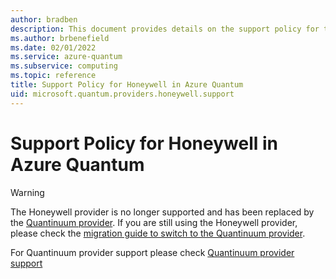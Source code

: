 ```yaml
---
author: bradben
description: This document provides details on the support policy for the Honeywell provider in Azure Quantum
ms.author: brbenefield
ms.date: 02/01/2022
ms.service: azure-quantum
ms.subservice: computing
ms.topic: reference
title: Support Policy for Honeywell in Azure Quantum
uid: microsoft.quantum.providers.honeywell.support
---
```


# Support Policy for Honeywell in Azure Quantum

> [!Warning]
> The Honeywell provider is no longer supported and has been replaced by the [Quantinuum provider](xref:microsoft.quantum.providers.quantinuum). If you are still using the Honeywell provider, please check the [migration guide to switch to the Quantinuum provider](xref:microsoft.quantum.providers.honeywell.migration).

For Quantinuum provider support please check [Quantinuum provider support](xref:microsoft.quantum.providers.quantinuum.support)

